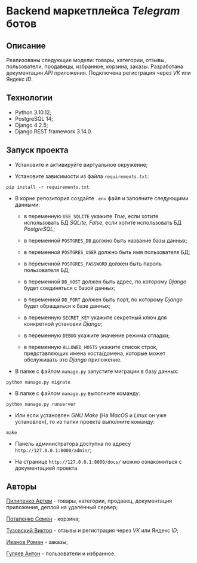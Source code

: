 # Backend маркетплейса _Telegram_ ботов

## Описание

Реализованы следующие модели: товары, категории, отзывы, пользователи,
продавецы, избранное, корзина, заказы. Разработана документация _API_
приложения. Подключена регистрация через _VK_ или Яндекс _ID_.

## Технологии

- Python 3.10.12;
- PostgreSQL 14;
- Django 4.2.5;
- Django REST framework 3.14.0.

## Запуск проекта

- Установите и активируйте виртуальное окружение;

- Установите зависимости из файла `requirements.txt`:

```text
pip install -r requirements.txt
```

- В корне репозитория создайте `.env` файл и заполните следующими
данными:

  - в переменную `USE_SQLITE` укажите _True_, если хотите использовать БД
  _SQLite_, _False_, если хотите использовать БД _PostgreSQL_;

  - в переменной `POSTGRES_DB` должно быть название базы данных;

  - в переменной `POSTGRES_USER` должно быть имя пользователя БД;

  - в переменной `POSTGRES_PASSWORD` должен быть пароль пользователя БД;

  - в переменной `DB_HOST` должен быть адрес, по которому _Django_ будет
  соединяться с базой данных;

  - в переменной `DB_PORT` должен быть порт, по которому _Django_ будет
  обращаться к базе данных;

  - в переменную `SECRET_KEY` укажите секретный ключ для конкретной установки
  _Django_;

  - в переменную `DEBUG` укажите значение режима отладки;

  - в переменную `ALLOWED_HOSTS` укажите список строк, представляющих имена
  хоста/домена, которые может обслуживать это _Django_ приложение.

- В папке с файлом `manage.py` запустите миграции в базу данных:

```text 
python manage.py migrate 
```

- В папке с файлом `manage.py` выполните команду:

```text
python manage.py runserver
```

- Или если установлен _GNU Make_ (На _MacOS_ и _Linux_ он уже установлен),
то из папки проекта выполните команду:

```text
make
```

- Панель администратора доступна по адресу `http://127.0.0.1:8000/admin/`;

- На странице `http://127.0.0.1:8000/docs/` можно ознакомиться с
документацией проекта.

## Авторы

[Пилипенко Артем](https://github.com/p-artyom) - товары, категории, продавец,
документация приложения, деплой на удалённый сервер;

[Потапенко Семен](https://github.com/semenpotapenko26) - корзина;

[Тузовский Виктор](https://github.com/yumeko6) - отзывы и регистрация через
_VK_ или Яндекс _ID_;

[Иванов Роман](https://github.com/Mariooooo37) - заказы;

[Гуляев Антон](https://github.com/alien-guest) - пользователи и избранное.

